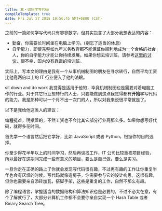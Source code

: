 ```yaml
---
title: 真・如何学写代码
compileTemplate: true
date: Fri Jul 27 2018 19:56:45 GMT+0800 (CST)
---
```


之前的一篇<router-link to="/2018/07/26/how-to-learn-to-code">如何学写代码</router-link>只有寥寥数字，但其实包含了大部分我想表达的内容：

- 勤奋，你需要长时间坐在电脑上学习。(别忘了适当的休息)
- 自学能力，即使完整如九年义务教育都不能保证你顺利地成为一个合格的社会人，你的自学能力才能让你持续发展。如果你想去培训班，请参考[这里的讨论](https://www.zhihu.com/question/53567687)，很不幸，国内没有靠谱的培训班。

实际上，写本文的理由是我有一个从事机械制图的朋友在寻求转行，自然平均工资比他高两倍以上的 IT 行业便入了他的法眼。

sit down and do work 我觉得是适用于他的，毕竟机械制图也是需要对着电脑工作的行业。对于其它行业想转行的人士，只要能做到这点我觉得都有**开始**学写代码的能力。我是那种可以一个月不出一次门的人，所以对我来说很平常就是了。

以下是我给他这类人的建议：

编程挺难，明摆着的，不然工资也不会比其它部分行业高那么多。如果你想写好代码，就得多花时间。

首先学一个语言然后把它学好，比如 JavaScript 或者 Python，根据你的目的选择。

你至少得花半年以上的时间学习，然后再谈找工作，IT 公司比较重视项目经验，所以最好在这期间完成一些有意义的项目，要么是自己做，要么是实习。

一旦你走在正确的路上了你就会发现写代码很有趣，不过再有趣的工作让你重复半年也会有厌烦的时候。写代码就像造房子，你需要参与它的设计构思，这很有趣，但你也需要亲自添砖加瓦，搭脚手架，这些是重复的工作，自然不那么有趣。

除了编程语言，掌握适当的数据结构和算法知识也是必要的，不过不必太在意，有个了解就行了，大部分计算机工作都不会要你亲自实现一个 Hash Table 或者 Binary Search Tree。